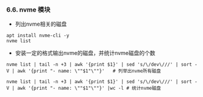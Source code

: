 ### **6.6. nvme 模块**

- 列出nvme相关的磁盘
```
apt install nvme-cli -y 
nvme list 
```

- 安装一定的格式输出nvme的磁盘，并统计nvme磁盘的个数
  
```
nvme list | tail -n +3 | awk '{print $1}' | sed 's/\/dev\///' | sort -V | awk '{print "- name: \""$1"\""}'   # 列举出nvme所有磁盘

nvme list | tail -n +3 | awk '{print $1}' | sed 's/\/dev\///' | sort -V | awk '{print "- name: \""$1"\""}' |wc -l # 统计nvme磁盘
```
